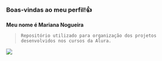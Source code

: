 ### Boas-vindas ao meu perfil!👍

**Meu nome é Mariana Nogueira**

> ```Repositório utilizado para organização dos projetos desenvolvidos nos cursos da Alura.```

![](https://media1.tenor.com/m/LJdkvSLb4n4AAAAC/iodadance.gif)
